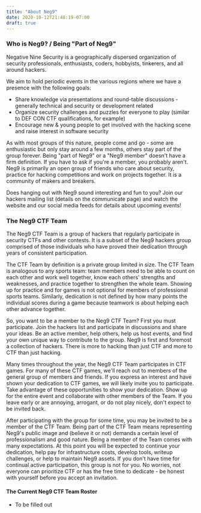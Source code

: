 ```yaml
---
title: "About Neg9"
date: 2020-10-12T21:48:19-07:00
draft: true
---
```


### Who is Neg9? / Being "Part of Neg9"

Negative Nine Security is a geographically dispersed organization of security professionals, enthusiasts, coders, hobbyists, tinkerers, and all around hackers.

We aim to hold periodic events in the various regions where we have a presence with the following goals:

* Share knowledge via presentations and round-table discussions - generally technical and security or development related
* Organize security challenges and puzzles for everyone to play (similar to DEF CON CTF qualifications, for example)
* Encourage new & young people to get involved with the hacking scene and raise interest in software security

As with most groups of this nature, people come and go - some are enthusiastic but only stay around a few months, others stay part of the group forever. Being "part of Neg9" or a "Neg9 member" doesn't have a firm definition. If you have to ask if you're a member, you probably aren't. Neg9 is primarily an open group of friends who care about security, practice for hacking competitions and work on projects together. It is a community of makers and breakers.

Does hanging out with Neg9 sound interesting and fun to you? Join our hackers mailing list (details on the communicate page) and watch the website and our social media feeds for details about upcoming events!

### The Neg9 CTF Team

The Neg9 CTF Team is a group of hackers that regularly participate in security CTFs and other contests. It is a subset of the Neg9 hackers group comprised of those individuals who have proved their dedication through years of consistent participation.

The CTF Team by definition is a private group limited in size. The CTF Team is analogous to any sports team: team members need to be able to count on each other and work well together, know each others' strengths and weaknesses, and practice together to strengthen the whole team. Showing up for practice and for games is not optional for members of professional sports teams. Similarly, dedication is not defined by how many points the individual scores during a game because teamwork is about helping each other advance together.

So, you want to be a member to the Neg9 CTF Team? First you must participate. Join the hackers list and participate in discussions and share your ideas. Be an active member, help others, help us host events, and find your own unique way to contribute to the group. Neg9 is first and foremost a collection of hackers. There is more to hacking than just CTF and more to CTF than just hacking.

Many times throughout the year, the Neg9 CTF Team participates in CTF games. For many of these CTF games, we'll reach out to members of the general group of members and friends. If you express an interest and have shown your dedication to CTF games, we will likely invite you to participate. Take advantage of these opportunities to show your dedication. Show up for the entire event and collaborate with other members of the Team. If you leave early or are annoying, arrogant, or do not play nicely, don't expect to be invited back.

After participating with the group for some time, you may be invited to be a member of the CTF Team. Being part of the CTF Team means representing Neg9's public image and (believe it or not) demands a certain level of professionalism and good nature. Being a member of the Team comes with many expectations. At this point you will be expected to continue your dedication, help pay for infrastructure costs, develop tools, writeup challenges, or help to maintain Neg9 assets. If you don't have time for continual active participation, this group is not for you. No worries, not everyone can prioritize CTF or has the free time to dedicate - be honest with yourself before you accept an invitation.

#### The Current Neg9 CTF Team Roster

* To be filled out

